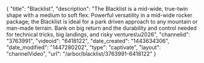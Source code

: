 {
    "title": "Blacklist",
    "description": "The Blacklist is a mid-wide, true-twin shape with a medium to soft flex. Powerful versatility in a mid-wide rocker package; the Blacklist is ideal for a park driven approach to any mountain or man-made terrain. Bank on big return and the durability and control needed for technical tricks, big landings, and risky ventures\u2026",
    "channelid": "3763991",
    "videoid": "6418122",
    "date_created": "1443634306",
    "date_modified": "1447280202",
    "type": "captivate",
    "layout": "channelVideo",
    "url": "\/arbor\/blacklist\/3763991-6418122"
}